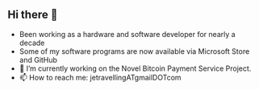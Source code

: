 ## Hi there 👋
- Been working as a hardware and software developer for nearly a decade
- Some of my software programs are now available via Microsoft Store and GitHub
- 🔭 I’m currently working on the Novel Bitcoin Payment Service Project.
- 📫 How to reach me: jetravellingATgmailDOTcom

